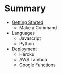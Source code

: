 # Summary

* [Getting Started](README.md)
   * Make a Command
* Languages
   * Javascript
   * Python
* Deployment
   * Heroku
   * AWS Lambda
   * Google Functions

